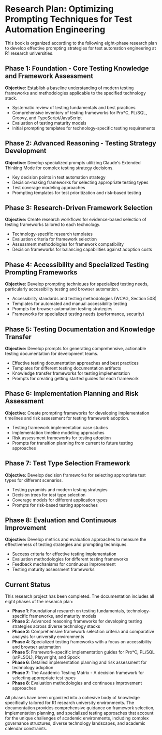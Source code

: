 # Research Plan: Optimizing Prompting Techniques for Test Automation Engineering

This book is organized according to the following eight-phase research plan to develop effective prompting strategies for test automation engineering at R1 research universities.

## Phase 1: Foundation - Core Testing Knowledge and Framework Assessment

**Objective:** Establish a baseline understanding of modern testing frameworks and methodologies applicable to the specified technology stack.

- Systematic review of testing fundamentals and best practices
- Comprehensive inventory of testing frameworks for Pro*C, PL/SQL, Groovy, and TypeScript/JavaScript
- Evaluation of testing maturity models
- Initial prompting templates for technology-specific testing requirements

## Phase 2: Advanced Reasoning - Testing Strategy Development

**Objective:** Develop specialized prompts utilizing Claude's Extended Thinking Mode for complex testing strategy decisions.

- Key decision points in test automation strategy
- Decision-making frameworks for selecting appropriate testing types
- Test coverage modeling approaches
- Prompting templates for test prioritization and risk-based testing

## Phase 3: Research-Driven Framework Selection

**Objective:** Create research workflows for evidence-based selection of testing frameworks tailored to each technology.

- Technology-specific research templates
- Evaluation criteria for framework selection
- Assessment methodologies for framework compatibility
- Decision frameworks for balancing capabilities against adoption costs

## Phase 4: Accessibility and Specialized Testing Prompting Frameworks

**Objective:** Develop prompting techniques for specialized testing needs, particularly accessibility testing and browser automation.

- Accessibility standards and testing methodologies (WCAG, Section 508)
- Templates for automated and manual accessibility testing
- Prompts for browser automation testing strategies
- Frameworks for specialized testing needs (performance, security)

## Phase 5: Testing Documentation and Knowledge Transfer

**Objective:** Develop prompts for generating comprehensive, actionable testing documentation for development teams.

- Effective testing documentation approaches and best practices
- Templates for different testing documentation artifacts
- Knowledge transfer frameworks for testing implementation
- Prompts for creating getting started guides for each framework

## Phase 6: Implementation Planning and Risk Assessment

**Objective:** Create prompting frameworks for developing implementation timelines and risk assessment for testing framework adoption.

- Testing framework implementation case studies
- Implementation timeline modeling approaches
- Risk assessment frameworks for testing adoption
- Prompts for transition planning from current to future testing approaches

## Phase 7: Test Type Selection Framework

**Objective:** Develop decision frameworks for selecting appropriate test types for different scenarios.

- Testing pyramids and modern testing strategies
- Decision trees for test type selection
- Coverage models for different application types
- Prompts for risk-based testing approaches

## Phase 8: Evaluation and Continuous Improvement

**Objective:** Develop metrics and evaluation approaches to measure the effectiveness of testing strategies and prompting techniques.

- Success criteria for effective testing implementation
- Evaluation methodologies for different testing frameworks
- Feedback mechanisms for continuous improvement
- Testing maturity assessment frameworks

## Current Status

This research project has been completed. The documentation includes all eight phases of the research plan:

- **Phase 1**: Foundational research on testing fundamentals, technology-specific frameworks, and maturity models
- **Phase 2**: Advanced reasoning frameworks for developing testing strategies across diverse technology stacks
- **Phase 3**: Comprehensive framework selection criteria and comparative analysis for university environments
- **Phase 4**: Specialized testing frameworks with a focus on accessibility and browser automation
- **Phase 5**: Framework-specific implementation guides for Pro*C, PL/SQL (utPLSQL), Playwright, and Spock
- **Phase 6**: Detailed implementation planning and risk assessment for technology adoption
- **Phase 7**: The Academic Testing Matrix - A decision framework for selecting appropriate test types
- **Phase 8**: Evaluation methodologies and continuous improvement approaches

All phases have been organized into a cohesive body of knowledge specifically tailored for R1 research university environments. The documentation provides comprehensive guidance on framework selection, implementation planning, and specialized testing approaches that account for the unique challenges of academic environments, including complex governance structures, diverse technology landscapes, and academic calendar constraints.